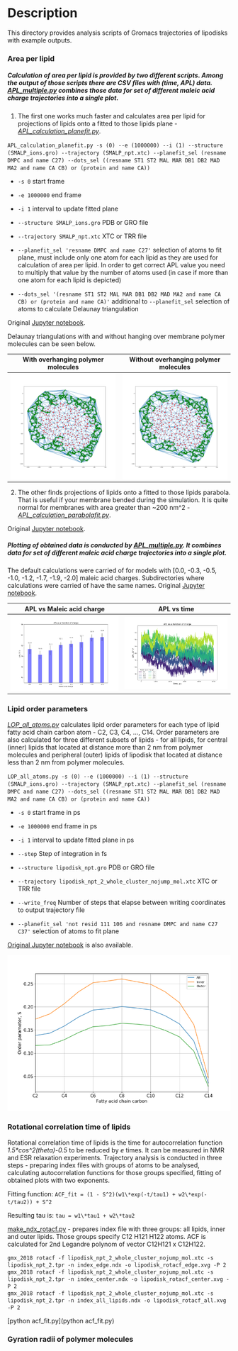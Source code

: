 # Description

This directory provides analysis scripts of Gromacs trajectories of lipodisks with example outputs.

### Area per lipid
##### Calculation of area per lipid is provided by two different scripts. Among the output of those scripts there are CSV files with (time, APL) data. [APL_multiple.py](APL_multiple.py) combines those data for set of different maleic acid charge trajectories into a single plot.
1. The first one works much faster and calculates area per lipid for projections of lipids onto a fitted to those lipids plane - [*APL_calculation_planefit.py*](APL_calculation_planefit.py).

`APL_calculation_planefit.py -s (0) --e (1000000) --i (1) --structure (SMALP_ions.gro) --trajectory (SMALP_npt.xtc) --planefit_sel (resname DMPC and name C27) --dots_sel ((resname ST1 ST2 MAL MAR DB1 DB2 MAD MA2 and name CA CB) or (protein and name CA))`

- `-s 0` start frame

- `-e 1000000` end frame

- `-i 1` interval to update fitted plane

- `--structure SMALP_ions.gro` PDB or GRO file

- `--trajectory SMALP_npt.xtc` XTC or TRR file

- `--planefit_sel 'resname DMPC and name C27'` selection of atoms to fit plane, must include only one atom for each lipid as they are used for calculation of area per lipid. In order to get correct APL value you need to multiply that value by the number of atoms used (in case if more than one atom for each lipid is depicted)

- `--dots_sel '(resname ST1 ST2 MAL MAR DB1 DB2 MAD MA2 and name CA CB) or (protein and name CA)'` additional to `--planefit_sel` selection of atoms to calculate Delaunay triangulation

Original [Jupyter notebook](APL_calculation_planefit.ipynb).

Delaunay triangulations with and without hanging over membrane polymer molecules can be seen below. 

|With overhanging polymer molecules|Without overhanging polymer molecules|
|----|----|
|![SMA](../images/Delaunay_overhanging.png)|![DIBMA](../images/Delaunay_nooverhanging.png)|

2. The other finds projections of lipids onto a fitted to those lipids parabola. That is useful if your membrane bended during the simulation. It is quite normal for membranes with area greater than ~200 nm^2 - [*APL_calculation_parabolafit.py*](APL_calculation_parabolafit.py).

Original [Jupyter notebook](...).

##### Plotting of obtained data is conducted by [APL_multiple.py](APL_multiple.py). It combines data for set of different maleic acid charge trajectories into a single plot.
The default calculations were carried of for models with \[0.0, -0.3, -0.5, -1.0, -1.2, -1.7, -1.9, -2.0\] maleic acid charges. Subdirectories where calculations were carried of have the same names. Original [Jupyter notebook](APL_multiple.ipynb).

|APL vs Maleic acid charge|APL vs time|
|----|----|
|![SMA](../images/APL_vs_charge.png)|![DIBMA](../images/APL_vs_time.png)|

### Lipid order parameters

[*LOP_all_atoms.py*](LOP_all_atoms.py) calculates lipid order parameters for each type of lipid fatty acid chain carbon atom - C2, C3, C4, ..., C14. Order parameters are also calculated for three different subsets of lipids - for all lipids, for central (inner) lipids that located at distance more than 2 nm from polymer molecules and peripheral (outer) lipids of lipodisk that located at distance less than 2 nm from polymer molecules.


`LOP_all_atoms.py -s (0) --e (1000000) --i (1) --structure (SMALP_ions.gro) --trajectory (SMALP_npt.xtc) --planefit_sel (resname DMPC and name C27) --dots_sel ((resname ST1 ST2 MAL MAR DB1 DB2 MAD MA2 and name CA CB) or (protein and name CA))`

- `-s 0` start frame in ps

- `-e 1000000` end frame in ps

- `-i 1` interval to update fitted plane in ps

- `--step` Step of integration in fs

- `--structure lipodisk_npt.gro` PDB or GRO file

- `--trajectory lipodisk_npt_2_whole_cluster_nojump_mol.xtc` XTC or TRR file

- `--write_freq` Number of steps that elapse between writing coordinates to output trajectory file

- `--planefit_sel 'not resid 111 106 and resname DMPC and name C27 C37'` selection of atoms to fit plane

[Original Jupyter notebook](LOP_all_atoms.ipynb) is also available.

![LOP.png](../images/LOP_SMALP_noprot.png)

### Rotational correlation time of lipids

Rotational correlation time of lipids is the time for autocorrelation function *1.5\*cos^2(theta)-0.5* to be reduced by *e* times. It can be measured in NMR and ESR relaxation experiments. Trajectory analysis is conducted in three steps - preparing index files with groups of atoms to be analysed, calculating autocorrelation functions for those groups specified, fitting of obtained plots with two exponents.

Fitting function:
`ACF_fit = (1 - S^2)(w1\*exp(-t/tau1) + w2\*exp(-t/tau2)) + S^2`

Resulting tau is:
`tau = w1\*tau1 + w2\*tau2`

[make_ndx_rotacf.py](make_ndx_rotacf.py) - prepares index file with three groups: all lipids, inner and outer lipids. Those groups specify C12 H121 H122 atoms. ACF is calculated for 2nd Legandre polynom of vector C12H121 x C12H122.


```
gmx_2018 rotacf -f lipodisk_npt_2_whole_cluster_nojump_mol.xtc -s lipodisk_npt_2.tpr -n index_edge.ndx -o lipodisk_rotacf_edge.xvg -P 2
gmx_2018 rotacf -f lipodisk_npt_2_whole_cluster_nojump_mol.xtc -s lipodisk_npt_2.tpr -n index_center.ndx -o lipodisk_rotacf_center.xvg -P 2
gmx_2018 rotacf -f lipodisk_npt_2_whole_cluster_nojump_mol.xtc -s lipodisk_npt_2.tpr -n index_all_lipids.ndx -o lipodisk_rotacf_all.xvg -P 2
```

[python acf_fit.py](python acf_fit.py)

### Gyration radii of polymer molecules

